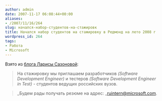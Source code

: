 ```yaml
---
author: admin
date: 2007-11-17 06:08:44+00:00
aliases:
- /2007/11/16/264
slug: начался-набор-студентов-на-стажировк
title: Начался набор студентов на стажировку в Редмонд на лето 2008 г
wordpress_id: 264
tags:
- Работа
- Microsoft
---
```


Взято из [блога Ларисы Сазоновой](http://blogs.technet.com/career/archive/2007/11/16/2478625.aspx):

> На стажировку мы приглашаем разработчиков _(Software Development Engineer)_ и тестеров _(Software Development Engineer in Test)_ - студентов ведущих российских вузов.

> _Будем рады получать резюме на адрес: _[ruintern@microsoft.com](mailto:ruintern@microsoft.com).
